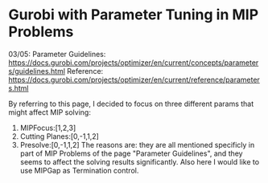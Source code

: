 # Gurobi with Parameter Tuning in MIP Problems

03/05:
Parameter Guidelines: https://docs.gurobi.com/projects/optimizer/en/current/concepts/parameters/guidelines.html
Reference: https://docs.gurobi.com/projects/optimizer/en/current/reference/parameters.html

By referring to this page, I decided to focus on three different params that might affect MIP solving: 
1. MIPFocus:[1,2,3]
2. Cutting Planes:[0,-1,1,2]
3. Presolve:[0,-1,1,2]
The reasons are: they are all mentioned specificly in part of MIP Problems of the page "Parameter Guidelines", and they seems to affect the solving results significantly.
Also here I would like to use MIPGap as Termination control. 